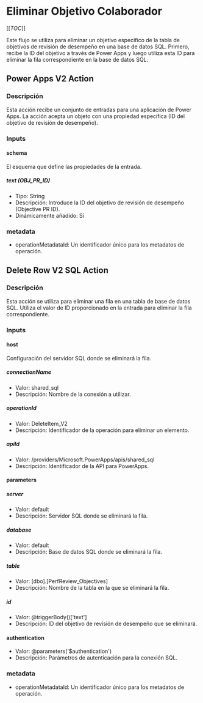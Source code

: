 # Eliminar Objetivo Colaborador


[[_TOC_]]

Este flujo se utiliza para eliminar un objetivo específico de la tabla de objetivos de revisión de desempeño en una base de datos SQL. Primero, recibe la ID del objetivo a través de Power Apps y luego utiliza esta ID para eliminar la fila correspondiente en la base de datos SQL.

## Power Apps V2 Action

### Descripción

Esta acción recibe un conjunto de entradas para una aplicación de Power Apps. La acción acepta un objeto con una propiedad específica (ID del objetivo de revisión de desempeño).

### Inputs

#### schema

El esquema que define las propiedades de la entrada.

##### text (OBJ_PR_ID)

- Tipo: String
- Descripción: Introduce la ID del objetivo de revisión de desempeño (Objective PR ID).
- Dinámicamente añadido: Sí

### metadata

- operationMetadataId: Un identificador único para los metadatos de operación.

## Delete Row V2 SQL Action

### Descripción

Esta acción se utiliza para eliminar una fila en una tabla de base de datos SQL. Utiliza el valor de ID proporcionado en la entrada para eliminar la fila correspondiente.

### Inputs

#### host

Configuración del servidor SQL donde se eliminará la fila.

##### connectionName

- Valor: shared_sql
- Descripción: Nombre de la conexión a utilizar.

##### operationId

- Valor: DeleteItem_V2
- Descripción: Identificador de la operación para eliminar un elemento.

##### apiId

- Valor: /providers/Microsoft.PowerApps/apis/shared_sql
- Descripción: Identificador de la API para PowerApps.

#### parameters

##### server

- Valor: default
- Descripción: Servidor SQL donde se eliminará la fila.

##### database

- Valor: default
- Descripción: Base de datos SQL donde se eliminará la fila.

##### table

- Valor: [dbo].[PerfReview_Objectives]
- Descripción: Nombre de la tabla en la que se eliminará la fila.

##### id

- Valor: @triggerBody()['text']
- Descripción: ID del objetivo de revisión de desempeño que se eliminará.

#### authentication

- Valor: @parameters('$authentication')
- Descripción: Parámetros de autenticación para la conexión SQL.

### metadata

- operationMetadataId: Un identificador único para los metadatos de operación.
